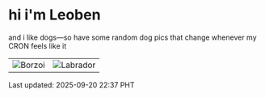 # hi i'm Leoben

and i like dogs—so have some random dog pics that change whenever my CRON feels like it

|  |  |
|--------|----------|
| ![Borzoi](https://random-dog-vercel.vercel.app/api/random-borzoi?v=1758379024) | ![Labrador](https://random-dog-vercel.vercel.app/api/random-labrador?v=1758379024) |

Last updated: 2025-09-20 22:37 PHT
